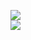 [![](https://img.shields.io/badge/Made%20With-Github%20Spray-lightgrey.svg?style=for-the-badge&logo=github)](https://github.com/Annihil/github-spray#4547)  
[![](https://i.imgur.com/2DrTn0Z.gif)](https://github.com/Annihil/github-spray)